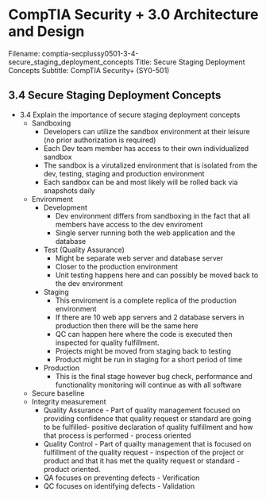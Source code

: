 CompTIA Security + 3.0 Architecture and Design
============================================================

Filename: comptia-secplussy0501-3-4-secure_staging_deployment_concepts
Title: Secure Staging Deployment Concepts
Subtitle: CompTIA Security+ \(SY0-501\)

3.4 Secure Staging Deployment Concepts
------------------------------------------------------------
* 3.4 Explain the importance of secure staging deployment concepts
	+ Sandboxing
		- Developers can utilize the sandbox environment at their leisure \(no prior authorization is required)
		- Each Dev team member has access to their own individualized sandbox
		- The sandbox is a virutalized environment that is isolated from the dev, testing, staging and production environment
		- Each sandbox can be and most likely will be rolled back via snapshots daily
	+ Environment
		- Development
			* Dev environment differs from sandboxing in the fact that all members have access to the dev enviroment
			* Single server running both the web application and the database
		- Test \(Quality Assurance\)
			* Might be separate web server and database server
			* Closer to the production environment
			* Unit testing happens here and can possibly be moved back to the dev environment
		- Staging
			* This enviroment is a complete replica of the production environment
			* If there are 10 web app servers and 2 database servers in production then there will be the same here
			* QC can happen here where the code is executed then inspected for quality fulfillment.
			* Projects might be moved from staging back to testing
			* Product might be run in staging for a short period of time
		- Production
			* This is the final stage however bug check, performance and functionality monitoring will continue as with all software
	+ Secure baseline
	+ Integrity measurement
		- Quality Assurance - Part of quality management focused on providing confidence that quality request or standard are going to be fulfilled- positive declaration of quality fulfillment and how that process is performed - process oriented
		- Quality Control - Part of quailty management that is focused on fulfillment of the quality request - inspection of the project or product and that it has met the quality request or standard - product oriented.
		- QA focuses on preventing defects - Verification
		- QC focuses on identifying defects - Validation